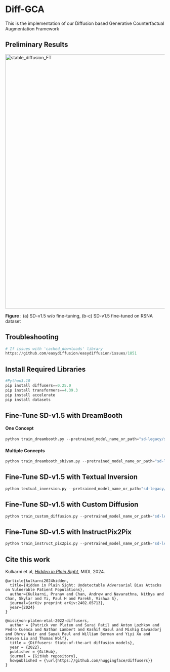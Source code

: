 # Diff-GCA
This is the implementation of our Diffusion based Generative Counterfactual Augmentation Framework

## Preliminary Results
<img width="804" alt="stable_diffusion_FT" src="https://github.com/user-attachments/assets/1d008925-6e87-4cef-8cb9-3e95ac3bda62" />

**Figure** : (a) SD-v1.5 w/o fine-tuning, (b-c) SD-v1.5 fine-tuned on RSNA dataset 

## Troubleshooting
```python
# If issues with 'cached_downloads' library
https://github.com/easydiffusion/easydiffusion/issues/1851
```

## Install Required Libraries
```python
#Python3.10
pip install diffusers==0.25.0
pip install transformers==4.39.3
pip install accelerate
pip install datasets
```

## Fine-Tune SD-v1.5 with DreamBooth

#### One Concept
```python
python train_dreambooth.py --pretrained_model_name_or_path="sd-legacy/stable-diffusion-v1-5" --instance_data_dir="../CXR/datasets/rsna/" --output_dir="saved_models/one_concept_db/" --instance_prompt="photo of a Chest X-ray" --resolution=512 --train_batch_size=1 --gradient_accumulation_steps=1 --learning_rate=5e-6 --lr_scheduler="constant" --lr_warmup_steps=0 --max_train_steps=4000
```

#### Multiple Concepts
```python
python train_dreambooth_shivam.py --pretrained_model_name_or_path="sd-legacy/stable-diffusion-v1-5"  --resolution=512 --train_batch_size=1 --gradient_accumulation_steps=1 --learning_rate=5e-6 --lr_scheduler="constant" --lr_warmup_steps=0 --max_train_steps=4000 --concepts_list="concepts.json" --output_dir="saved_models/n_concepts_db/"
```

## Fine-Tune SD-v1.5 with Textual Inversion
```python
python textual_inversion.py --pretrained_model_name_or_path="sd-legacy/stable-diffusion-v1-5" --train_data_dir="../CXR/datasets/rsna/" --learnable_property="object" --placeholder_token="<x-ray>" --initializer_token="ray" --resolution=512 --train_batch_size=1 --gradient_accumulation_steps=4 --max_train_steps=4000 --learning_rate=5.0e-04 --scale_lr --lr_scheduler="constant" --lr_warmup_steps=0 --output_dir="saved_models/textual_inversion_cxr"
```

## Fine-Tune SD-v1.5 with Custom Diffusion
```python
python train_custom_diffusion.py --pretrained_model_name_or_path="sd-legacy/stable-diffusion-v1-5" --instance_data_dir="../CXR/datasets/rsna/" --output_dir="saved_models/custom_diffusion_cxr" --class_data_dir="../CXR/datasets/rsna/" --real_prior --prior_loss_weight=1.0 --class_prompt="rsna x-ray" --num_class_images=30000 --instance_prompt="photo of a <rsna> x-ray" --resolution=512 --train_batch_size=2 --learning_rate=1e-5 --lr_warmup_steps=0 --max_train_steps=4000 --scale_lr --hflip --modifier_token "<rsna>" --validation_prompt="<rsna> x-ray" --no_safe_serialization
```

## Fine-Tune SD-v1.5 with InstructPix2Pix
```python
python train_instruct_pix2pix.py --pretrained_model_name_or_path="sd-legacy/stable-diffusion-v1-5" --dataset_name="../CXR/datasets/cxr_instruct_dataset" --resolution=256 --random_flip --train_batch_size=4 --gradient_accumulation_steps=4 --gradient_checkpointing --max_train_steps=15000 --checkpointing_steps=5000 --checkpoints_total_limit=1 --learning_rate=5e-05 --max_grad_norm=1 --lr_warmup_steps=0 --conditioning_dropout_prob=0.05 --mixed_precision=fp16 --seed=42 --output_dir="saved_models/instruct-pix2pix-model"
```

## Cite this work
Kulkarni et al, [*Hidden in Plain Sight*](https://arxiv.org/abs/2402.05713), MIDL 2024.
```
@article{kulkarni2024hidden,
  title={Hidden in Plain Sight: Undetectable Adversarial Bias Attacks on Vulnerable Patient Populations},
  author={Kulkarni, Pranav and Chan, Andrew and Navarathna, Nithya and Chan, Skylar and Yi, Paul H and Parekh, Vishwa S},
  journal={arXiv preprint arXiv:2402.05713},
  year={2024}
}

@misc{von-platen-etal-2022-diffusers,
  author = {Patrick von Platen and Suraj Patil and Anton Lozhkov and Pedro Cuenca and Nathan Lambert and Kashif Rasul and Mishig Davaadorj and Dhruv Nair and Sayak Paul and William Berman and Yiyi Xu and Steven Liu and Thomas Wolf},
  title = {Diffusers: State-of-the-art diffusion models},
  year = {2022},
  publisher = {GitHub},
  journal = {GitHub repository},
  howpublished = {\url{https://github.com/huggingface/diffusers}}
}
